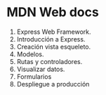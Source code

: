 
# MDN Web docs

1. Express Web Framework.
2. Introducción a Express.
3. Creación vista esqueleto.
4. Modelos.
5. Rutas y controladores.
6. Visualizar datos.
7. Formularios
8. Despliegue a producción

